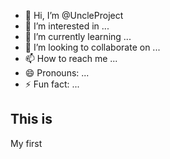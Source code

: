 - 👋 Hi, I’m @UncleProject
- 👀 I’m interested in ...
- 🌱 I’m currently learning ...
- 💞️ I’m looking to collaborate on ...
- 📫 How to reach me ...
- 😄 Pronouns: ...
- ⚡ Fun fact: ...

<!---
UncleProject/UncleProject is a ✨ special ✨ repository because its `README.md` (this file) appears on your GitHub profile.
You can click the Preview link to take a look at your changes.
--->


<!DOCTYPE html>
<html>
<head>
	<!-- Welcome -->
<title>
	<!-- to -->
</title>
	<!--UncleProject-->
</head>
<body>

<h2>This is</h2>
<p>My first</p>

<script>
window.alert("Hello World");
</script>


</body>
</html> 
